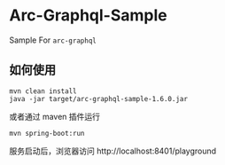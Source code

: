 # Arc-Graphql-Sample

Sample For `arc-graphql`

## 如何使用

```shell script
mvn clean install
java -jar target/arc-graphql-sample-1.6.0.jar 
```

或者通过 maven 插件运行

```shell script
mvn spring-boot:run
```

服务启动后，浏览器访问 http://localhost:8401/playground